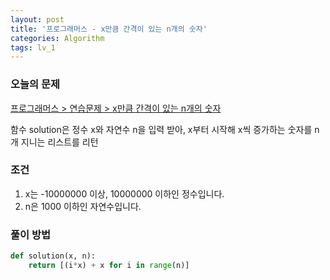 ```yaml
---
layout: post
title: '프로그래머스 - x만큼 간격이 있는 n개의 숫자'
categories: Algorithm
tags: lv_1
---
```


### 오늘의 문제

[프로그래머스 > 연습문제 > x만큼 간격이 있는 n개의 숫자](https://programmers.co.kr/learn/courses/30/lessons/12954)

함수 solution은 정수 x와 자연수 n을 입력 받아, x부터 시작해 x씩 증가하는 숫자를 n개 지니는 리스트를 리턴



### 조건

1. x는 -10000000 이상, 10000000 이하인 정수입니다.
2. n은 1000 이하인 자연수입니다.

### 풀이 방법

```python
def solution(x, n):
    return [(i*x) + x for i in range(n)]
```
